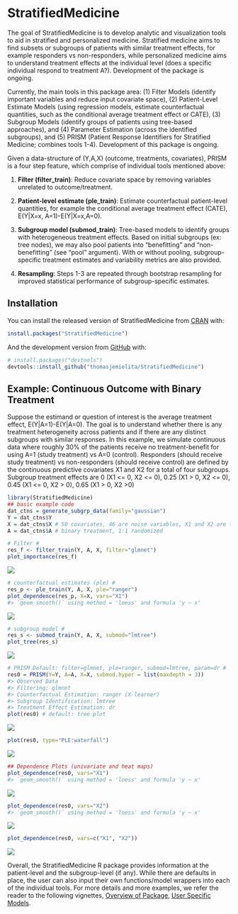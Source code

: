 
<!-- README.md is generated from README.Rmd. Please edit that file -->

# StratifiedMedicine

<!-- badges: start -->
<!-- badges: end -->

The goal of StratifiedMedicine is to develop analytic and visualization
tools to aid in stratified and personalized medicine. Stratified
medicine aims to find subsets or subgroups of patients with similar
treatment effects, for example responders vs non-responders, while
personalized medicine aims to understand treatment effects at the
individual level (does a specific individual respond to treatment A?).
Development of the package is ongoing.

Currently, the main tools in this package area: (1) Filter Models
(identify important variables and reduce input covariate space), (2)
Patient-Level Estimate Models (using regression models, estimate
counterfactual quantities, such as the conditional average treatment
effect or CATE), (3) Subgroup Models (identify groups of patients using
tree-based approaches), and (4) Parameter Estimation (across the
identified subgroups), and (5) PRISM (Patient Response Identifiers for
Stratified Medicine; combines tools 1-4). Development of this package is
ongoing.

Given a data-structure of (Y,A,X) (outcome, treatments, covariates),
PRISM is a four step feature, which comprise of individual tools
mentioned above:

1.  **Filter (filter_train)**: Reduce covariate space by removing
    variables unrelated to outcome/treatment.

2.  **Patient-level estimate (ple_train)**: Estimate counterfactual
    patient-level quantities, for example the conditional average
    treatment effect (CATE), E(Y\|X=x, A=1)-E(Y\|X=x,A=0).

3.  **Subgroup model (submod_train)**: Tree-based models to identify
    groups with heterogeneous treatment effects. Based on initial
    subgroups (ex: tree nodes), we may also pool patients into
    “benefitting” and “non-benefitting” (see “pool” argument). With or
    without pooling, subgroup-specific treatment estimates and
    variability metrics are also provided.

4.  **Resampling**: Steps 1-3 are repeated through bootstrap resampling
    for improved statistical performance of subgroup-specific estimates.

## Installation

You can install the released version of StratifiedMedicine from
[CRAN](https://CRAN.R-project.org) with:

``` r
install.packages("StratifiedMedicine")
```

And the development version from [GitHub](https://github.com/) with:

``` r
# install.packages("devtools")
devtools::install_github("thomasjemielita/StratifiedMedicine")
```

## Example: Continuous Outcome with Binary Treatment

Suppose the estimand or question of interest is the average treatment
effect, E(Y\|A=1)-E(Y\|A=0). The goal is to understand whether there is
any treatment heterogeneity across patients and if there are any
distinct subgroups with similar responses. In this example, we simulate
continuous data where roughly 30% of the patients receive no
treatment-benefit for using A=1 (study treatment) vs A=0 (control).
Responders (should receive study treatment) vs non-responders (should
receive control) are defined by the continuous predictive covariates X1
and X2 for a total of four subgroups. Subgroup treatment effects are 0
(X1 \<= 0, X2 \<= 0), 0.25 (X1 \> 0, X2 \<= 0), 0.45 (X1 \<= 0, X2 \>
0), 0.65 (X1 \> 0, X2 \>0)

``` r
library(StratifiedMedicine)
## basic example code
dat_ctns = generate_subgrp_data(family="gaussian")
Y = dat_ctns$Y
X = dat_ctns$X # 50 covariates, 46 are noise variables, X1 and X2 are truly predictive
A = dat_ctns$A # binary treatment, 1:1 randomized 

# Filter #
res_f <- filter_train(Y, A, X, filter="glmnet")
plot_importance(res_f)
```

![](man/figures/README-example-1.png)<!-- -->

``` r
# counterfactual estimates (ple) #
res_p <- ple_train(Y, A, X, ple="ranger")
plot_dependence(res_p, X=X, vars="X1")
#> `geom_smooth()` using method = 'loess' and formula 'y ~ x'
```

![](man/figures/README-example-2.png)<!-- -->

``` r
# subgroup model #
res_s <- submod_train(Y, A, X, submod="lmtree")
plot_tree(res_s)
```

![](man/figures/README-example-3.png)<!-- -->

``` r
# PRISM Default: filter=glmnet, ple=ranger, submod=lmtree, param=dr #
res0 = PRISM(Y=Y, A=A, X=X, submod.hyper = list(maxdepth = 3))
#> Observed Data
#> Filtering: glmnet
#> Counterfactual Estimation: ranger (X-learner)
#> Subgroup Identification: lmtree
#> Treatment Effect Estimation: dr
plot(res0) # default: tree plot 
```

![](man/figures/README-example-4.png)<!-- -->

``` r
plot(res0, type="PLE:waterfall")
```

![](man/figures/README-example-5.png)<!-- -->

``` r
## Dependence Plots (univariate and heat maps)
plot_dependence(res0, vars="X1")
#> `geom_smooth()` using method = 'loess' and formula 'y ~ x'
```

![](man/figures/README-example-6.png)<!-- -->

``` r
plot_dependence(res0, vars="X2")
#> `geom_smooth()` using method = 'loess' and formula 'y ~ x'
```

![](man/figures/README-example-7.png)<!-- -->

``` r
plot_dependence(res0, vars=c("X1", "X2"))
```

![](man/figures/README-example-8.png)<!-- -->

Overall, the StratifiedMedicine R package provides information at the
patient-level and the subgroup-level (if any). While there are defaults
in place, the user can also input their own functions/model wrappers
into each of the individual tools. For more details and more examples,
we refer the reader to the following vignettes, [Overview of
Package](https://CRAN.R-project.org/package=StratifiedMedicine/vignettes/SM_PRISM.html),
[User Specific
Models](https://CRAN.R-project.org/package=StratifiedMedicine/vignettes/SM_User_Models.html).
